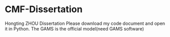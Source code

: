 # CMF-Dissertation
Hongting ZHOU  Dissertation
Please download my code document and open it in Python. The GAMS is the official model(need GAMS software)
